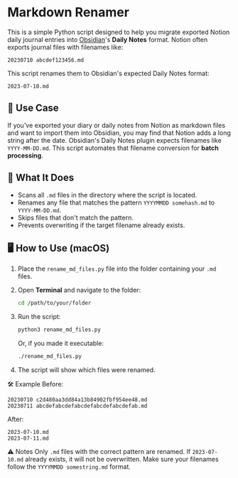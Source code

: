 # Markdown Renamer

This is a simple Python script designed to help you migrate exported Notion daily journal entries into [Obsidian](https://obsidian.md)'s **Daily Notes** format.
Notion often exports journal files with filenames like:
```
20230710 abcdef123456.md
```
This script renames them to Obsidian's expected Daily Notes format:
```
2023-07-10.md
```
## 📝 Use Case
If you've exported your diary or daily notes from Notion as markdown files and want to import them into Obsidian, you may find that Notion adds a long string after the date. Obsidian's Daily Notes plugin expects filenames like `YYYY-MM-DD.md`.
This script automates that filename conversion for **batch processing**.

## 📁 What It Does

- Scans all `.md` files in the directory where the script is located.
- Renames any file that matches the pattern `YYYYMMDD somehash.md` to `YYYY-MM-DD.md`.
- Skips files that don't match the pattern.
- Prevents overwriting if the target filename already exists.

## 🖥️ How to Use (macOS)

1. Place the `rename_md_files.py` file into the folder containing your `.md` files.

2. Open **Terminal** and navigate to the folder:
    ```bash
    cd /path/to/your/folder
    ```

3. Run the script:
    ```bash
    python3 rename_md_files.py
    ```
    Or, if you made it executable:
    ```bash
    ./rename_md_files.py
    ```

4. The script will show which files were renamed.

🛠 Example
Before:
```
20230710 c2d480aa3dd84a13b84902fbf954ee48.md
20230711 abcdefabcdefabcdefabcdefabcdefab.md
```
After:

```
2023-07-10.md
2023-07-11.md
```

⚠️ Notes
Only `.md` files with the correct pattern are renamed.
If `2023-07-10.md` already exists, it will not be overwritten.
Make sure your filenames follow the `YYYYMMDD somestring.md` format.

